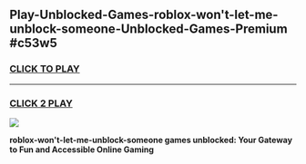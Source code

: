 
## Play-Unblocked-Games-roblox-won't-let-me-unblock-someone-Unblocked-Games-Premium #c53w5
<h3>
<a href="https://premium.freeplayer.one?title=roblox-won't-let-me-unblock-someone&ref=12M">CLICK TO PLAY</a></h3>
<hr>

<h3>
<a href="https://premium.freeplayer.one?title=roblox-won't-let-me-unblock-someone&ref=12M">CLICK 2 PLAY</a>
  
</h3>

<a href="https://premium.freeplayer.one?title=roblox-won't-let-me-unblock-someone&ref=12M"><img src="https://clearcache.store/games.png"></a>


**roblox-won't-let-me-unblock-someone games unblocked: Your Gateway to Fun and Accessible Online Gaming**
